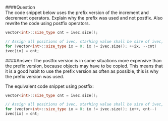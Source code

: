 ####Question  
The code snippet below uses the prefix version of the increment and decrement operators. Explain why the prefix was used and not postfix. Also rewrite the code using postfix operators.  
```cpp
vector<int>::size_type cnt = ivec.size();

// Assign all positions of ivec, starhing value shall be size of ivec, continue counting downwards to 1.
for (vector<int>::size_type ix = 0; ix != ivec.size(); ++ix, --cnt)
ivec[ix] = cnt;
```
####Answer
The postfix version is in some situations more expensive than the prefix version, because objects may have to be copied. This means that it is a good habit to use the prefix version as often as possible, this is why the prefix version was used.

The equivalent code snippet using postfix: 
```cpp
vector<int>::size_type cnt = ivec.size();

// Assign all positions of ivec, starhing value shall be size of ivec, continue counting downwards to 1.
for (vector<int>::size_type ix = 0; ix != ivec.size(); ix++, cnt--)
ivec[ix] = cnt;
```
